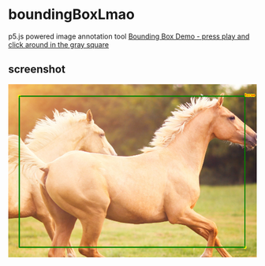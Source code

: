 # boundingBoxLmao
p5.js powered image annotation tool
[Bounding Box Demo - press play and click around in the gray square](https://editor.p5js.org/hamza.ryzvy/sketches/sGSK2Bgly)
## screenshot
![screenshot](horsebbscrrenshot.PNG)
